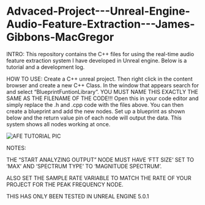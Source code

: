 # Advaced-Project---Unreal-Engine-Audio-Feature-Extraction---James-Gibbons-MacGregor

INTRO: This repository contains the C++ files for using the real-time audio feature extraction system I have developed in Unreal engine. Below is a tutorial and a development log.

HOW TO USE:  Create a C++ unreal project. Then right click in the content browser and create a new C++ Class. In the window that appears search for and select “BlueprintFuntionLibrary”. YOU MUST NAME THIS EXACTLY THE SAME AS THE FILENAME OF THE CODE!!! Open this in your code editor and simply replace the .h and .cpp code with the files above. You can then create a blueprint and add the new nodes. Set up a blueprint as shown below and the return value pin of each node will output the data. This system shows all nodes working at once. 

![AFE TUTORIAL PIC](https://user-images.githubusercontent.com/90520843/205463508-13bf9df2-7154-46af-9bab-8cd8e2b22a05.png)


NOTES: 

THE “START ANALYZING OUTPUT” NODE MUST HAVE ‘FTT SIZE’ SET TO ‘MAX’ AND ‘SPECTRUM TYPE’ TO ‘MAGNITUDE SPECTRUM’. 

ALSO SET THE SAMPLE RATE VARIABLE TO MATCH THE RATE OF YOUR PROJECT FOR THE PEAK FREQUENCY NODE.

THIS HAS ONLY BEEN TESTED IN UNREAL ENGINE 5.0.1
